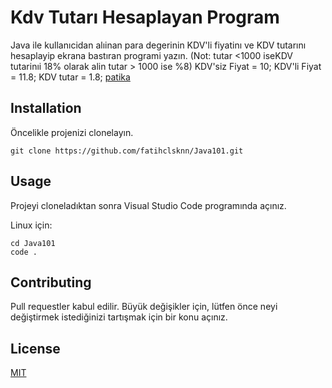 # Kdv Tutarı Hesaplayan Program

Java ile kullanıcidan alıinan para degerinin KDV'li
fiyatinı ve KDV tutarını hesaplayip ekrana bastıran
programi yazın.
(Not: tutar <1000 iseKDV tutarinıi 18% olarak alin tutar > 1000 ise %8)
KDV'siz Fiyat = 10;
KDV'li Fiyat = 11.8;
KDV tutar = 1.8;
 [patika](https://www.patika.dev/tr) 



## Installation

Öncelikle projenizi clonelayın.

```
git clone https://github.com/fatihclsknn/Java101.git
```
## Usage

Projeyi cloneladıktan sonra Visual Studio Code programında açınız.

Linux için:

```
cd Java101
code .
```

## Contributing

Pull requestler kabul edilir. Büyük değişikler için, lütfen önce neyi değiştirmek istediğinizi tartışmak için bir konu açınız.

## License
[MIT](https://choosealicense.com/licenses/mit/)
